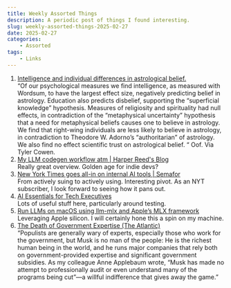 ```yaml
---
title: Weekly Assorted Things
description: A periodic post of things I found interesting.
slug: weekly-assorted-things-2025-02-27
date: 2025-02-27
categories:
    - Assorted
tags:
    - Links
---
```




1. [Intelligence and individual differences in astrological belief.](https://psycnet.apa.org/record/2025-82101-002)\
  “Of our psychological measures we find intelligence, as measured with Wordsum, to have the largest effect size, negatively predicting belief in astrology. Education also predicts disbelief, supporting the “superficial knowledge” hypothesis. Measures of religiosity and spirituality had null effects, in contradiction of the “metaphysical uncertainty” hypothesis that a need for metaphysical beliefs causes one to believe in astrology. We find that right-wing individuals are less likely to believe in astrology, in contradiction to Theodore W. Adorno’s “authoritarian” of astrology. We also find no effect scientific trust on astrological belief. “
  Oof. Via Tyler Cowen.
1. [My LLM codegen workflow atm | Harper Reed's Blog](https://harper.blog/2025/02/16/my-llm-codegen-workflow-atm/)\
  Really great overview. Golden age for indie devs?
1. [New York Times goes all-in on internal AI tools | Semafor](https://www.semafor.com/article/02/16/2025/new-york-times-goes-all-in-on-internal-ai-tools)\
  From actively suing to actively using. Interesting pivot. As an NYT subscriber, I look forward to seeing how it pans out.
1. [AI Essentials for Tech Executives](https://www.oreilly.com/radar/ai-essentials-for-tech-executives/)\
  Lots of useful stuff here, particularly around testing.
1. [Run LLMs on macOS using llm-mlx and Apple’s MLX framework](https://simonwillison.net/2025/Feb/15/llm-mlx/)\
  Leveraging Apple silicon. I will certainly hone this a spin on my machine.
1. [The Death of Government Expertise (The Atlantic)](https://www.theatlantic.com/ideas/archive/2025/02/career-civil-servant-end/681712/)\
  “Populists are generally wary of experts, especially those who work for the government, but Musk is no man of the people: He is the richest human being in the world, and he runs major companies that rely both on government-provided expertise and significant government subsidies. As my colleague Anne Applebaum wrote, “Musk has made no attempt to professionally audit or even understand many of the programs being cut”—a willful indifference that gives away the game.”
